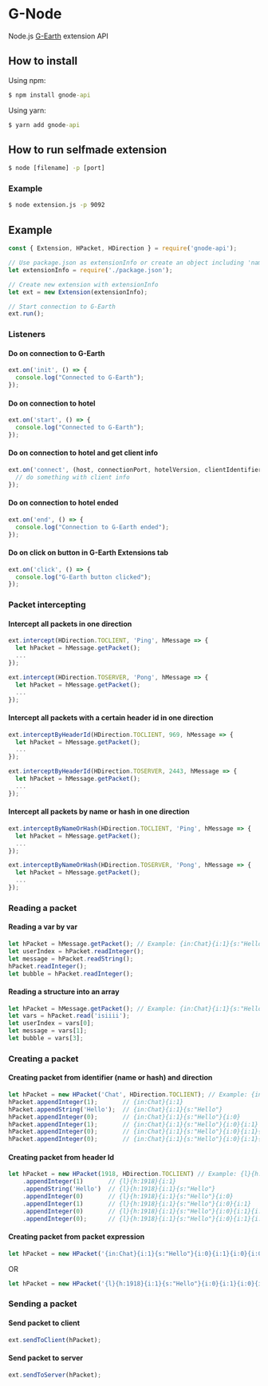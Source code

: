 # G-Node
Node.js [G-Earth](https://github.com/sirjonasxx/G-Earth) extension API

## How to install
Using npm:
```cmd
$ npm install gnode-api
```
Using yarn:
```cmd
$ yarn add gnode-api
```

## How to run selfmade extension
```cmd
$ node [filename] -p [port]
```
### Example
```cmd
$ node extension.js -p 9092
```

## Example
```js
const { Extension, HPacket, HDirection } = require('gnode-api');

// Use package.json as extensionInfo or create an object including 'name', 'description', 'version' and 'author'
let extensionInfo = require('./package.json');

// Create new extension with extensionInfo
let ext = new Extension(extensionInfo);

// Start connection to G-Earth
ext.run();
```
### Listeners
#### Do on connection to G-Earth
```js 
ext.on('init', () => {
  console.log("Connected to G-Earth");
});
```
#### Do on connection to hotel
```js
ext.on('start', () => {
  console.log("Connected to G-Earth");
});
```
#### Do on connection to hotel and get client info
```js
ext.on('connect', (host, connectionPort, hotelVersion, clientIdentifier, clientType) => {
  // do something with client info
});
```
#### Do on connection to hotel ended
```js
ext.on('end', () => {
  console.log("Connection to G-Earth ended");
});
```
#### Do on click on button in G-Earth Extensions tab
```js
ext.on('click', () => {
  console.log("G-Earth button clicked");
});
```
### Packet intercepting
#### Intercept all packets in one direction
```js
ext.intercept(HDirection.TOCLIENT, 'Ping', hMessage => {
  let hPacket = hMessage.getPacket();
  ...
});

ext.intercept(HDirection.TOSERVER, 'Pong', hMessage => {
  let hPacket = hMessage.getPacket();
  ...
});
```
#### Intercept all packets with a certain header id in one direction
```js
ext.interceptByHeaderId(HDirection.TOCLIENT, 969, hMessage => {
  let hPacket = hMessage.getPacket();
  ...
});

ext.interceptByHeaderId(HDirection.TOSERVER, 2443, hMessage => {
  let hPacket = hMessage.getPacket();
  ...
});
```
#### Intercept all packets by name or hash in one direction
```js
ext.interceptByNameOrHash(HDirection.TOCLIENT, 'Ping', hMessage => {
  let hPacket = hMessage.getPacket();
  ...
});

ext.interceptByNameOrHash(HDirection.TOSERVER, 'Pong', hMessage => {
  let hPacket = hMessage.getPacket();
  ...
});
```
### Reading a packet
#### Reading a var by var
```js
let hPacket = hMessage.getPacket(); // Example: {in:Chat}{i:1}{s:"Hello"}{i:0}{i:1}{i:0}{i:0}
let userIndex = hPacket.readInteger();
let message = hPacket.readString();
hPacket.readInteger();
let bubble = hPacket.readInteger();
```
#### Reading a structure into an array
```js
let hPacket = hMessage.getPacket(); // Example: {in:Chat}{i:1}{s:"Hello"}{i:0}{i:1}{i:0}{i:0}
let vars = hPacket.read('isiiii');
let userIndex = vars[0];
let message = vars[1];
let bubble = vars[3];
```
### Creating a packet
#### Creating packet from identifier (name or hash) and direction
```js
let hPacket = new HPacket('Chat', HDirection.TOCLIENT); // Example: {in:Chat}
hPacket.appendInteger(1);       // {in:Chat}{i:1}
hPacket.appendString('Hello');  // {in:Chat}{i:1}{s:"Hello"}
hPacket.appendInteger(0);       // {in:Chat}{i:1}{s:"Hello"}{i:0}
hPacket.appendInteger(1);       // {in:Chat}{i:1}{s:"Hello"}{i:0}{i:1}
hPacket.appendInteger(0);       // {in:Chat}{i:1}{s:"Hello"}{i:0}{i:1}{i:0}
hPacket.appendInteger(0);       // {in:Chat}{i:1}{s:"Hello"}{i:0}{i:1}{i:0}{i:0}
```
#### Creating packet from header Id
```js
let hPacket = new HPacket(1918, HDirection.TOCLIENT) // Example: {l}{h:1918}
    .appendInteger(1)       // {l}{h:1918}{i:1}
    .appendString('Hello')  // {l}{h:1918}{i:1}{s:"Hello"}
    .appendInteger(0)       // {l}{h:1918}{i:1}{s:"Hello"}{i:0}
    .appendInteger(1)       // {l}{h:1918}{i:1}{s:"Hello"}{i:0}{i:1}
    .appendInteger(0)       // {l}{h:1918}{i:1}{s:"Hello"}{i:0}{i:1}{i:0}
    .appendInteger(0);      // {l}{h:1918}{i:1}{s:"Hello"}{i:0}{i:1}{i:0}{i:0}
```
#### Creating packet from packet expression
```js
let hPacket = new HPacket('{in:Chat}{i:1}{s:"Hello"}{i:0}{i:1}{i:0}{i:0}');
```
OR
```js
let hPacket = new HPacket('{l}{h:1918}{i:1}{s:"Hello"}{i:0}{i:1}{i:0}{i:0}');
```
### Sending a packet
#### Send packet to client
```js
ext.sendToClient(hPacket);
```
#### Send packet to server
```js
ext.sendToServer(hPacket);
```
